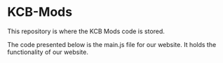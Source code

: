 # KCB-Mods
This repository is where the KCB Mods code is stored.

The code presented below is the main.js file for our website. It holds the functionality of our website.
